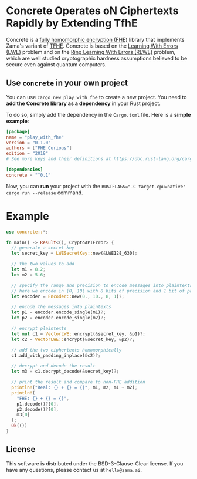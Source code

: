 # Concrete Operates oN Ciphertexts Rapidly by Extending TfhE

Concrete is
a [fully homomorphic encryption (FHE)](https://en.wikipedia.org/wiki/Homomorphic_encryption) library
that implements Zama's variant of [TFHE](https://eprint.iacr.org/2018/421.pdf). Concrete is based on
the [Learning With Errors (LWE)](https://cims.nyu.edu/~regev/papers/lwesurvey.pdf) problem and on
the [Ring Learning With Errors (RLWE)](https://eprint.iacr.org/2012/230.pdf) problem, which are well
studied cryptographic hardness assumptions believed to be secure even against quantum computers.

## Use `concrete` in your own project

You can use `cargo new play_with_fhe` to create a new project. You need to **add the Concrete
library as a dependency** in your Rust project.

To do so, simply add the dependency in the `Cargo.toml` file. Here is a **simple example**:

```toml
[package]
name = "play_with_fhe"
version = "0.1.0"
authors = ["FHE Curious"]
edition = "2018"
# See more keys and their definitions at https://doc.rust-lang.org/cargo/reference/manifest.html

[dependencies]
concrete = "^0.1"
```

Now, you can **run** your project with the `RUSTFLAGS="-C target-cpu=native" cargo run --release`
command.

# Example

```rust
use concrete::*;

fn main() -> Result<(), CryptoAPIError> {
  // generate a secret key
  let secret_key = LWESecretKey::new(&LWE128_630);

  // the two values to add
  let m1 = 8.2;
  let m2 = 5.6;

  // specify the range and precision to encode messages into plaintexts
  // here we encode in [0, 10[ with 8 bits of precision and 1 bit of padding
  let encoder = Encoder::new(0., 10., 8, 1)?;

  // encode the messages into plaintexts
  let p1 = encoder.encode_single(m1)?;
  let p2 = encoder.encode_single(m2)?;

  // encrypt plaintexts
  let mut c1 = VectorLWE::encrypt(&secret_key, &p1)?;
  let c2 = VectorLWE::encrypt(&secret_key, &p2)?;

  // add the two ciphertexts homomorphically
  c1.add_with_padding_inplace(&c2)?;

  // decrypt and decode the result
  let m3 = c1.decrypt_decode(&secret_key)?;

  // print the result and compare to non-FHE addition
  println!("Real: {} + {} = {}", m1, m2, m1 + m2);
  println!(
    "FHE: {} + {} = {}",
    p1.decode()?[0],
    p2.decode()?[0],
    m3[0]
  );
  Ok(())
}
```

## License

This software is distributed under the BSD-3-Clause-Clear license. If you have any questions,
please contact us at `hello@zama.ai`.
